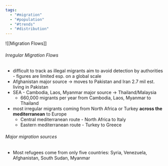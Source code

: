 ```yaml
---
tags:
  - "#migration"
  - "#population"
  - "#trends"
  - "#distribution"
---
```

![[Migration Flows]]

###### Irregular Migration Flows 
- difficult to track as illegal migrants aim to avoid detection by authorities - figures are limited esp. on a global scale
- Afghanistan major source -> moves to Pakistan and Iran 2.7 mil est. living in Pakistan
- SEA - Cambodia, Laos, Myanmar major source -> Thailand/Malaysia 
	- 660,000 migrants per year from Cambodia, Laos, Myanmar to Thailand
- most irregular migrants coming from North Africa or Turkey **across the mediterranean** to Europe 
	- Central mediterranean route - North Africa to Italy
	- Eastern mediterranean route - Turkey to Greece
###### Major migration sources
- Most refugees come from only five countries: Syria, Venezuela, Afghanistan, South Sudan, Myanmar